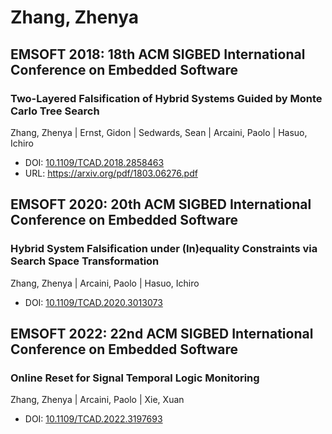 # Zhang, Zhenya

## EMSOFT 2018: 18th ACM SIGBED International Conference on Embedded Software

### Two-Layered Falsification of Hybrid Systems Guided by Monte Carlo Tree Search
Zhang, Zhenya | Ernst, Gidon | Sedwards, Sean | Arcaini, Paolo | Hasuo, Ichiro
* DOI: [10.1109/TCAD.2018.2858463](https://doi.org/10.1109/TCAD.2018.2858463)
* URL: <https://arxiv.org/pdf/1803.06276.pdf>

## EMSOFT 2020: 20th ACM SIGBED International Conference on Embedded Software

### Hybrid System Falsification under (In)equality Constraints via Search Space Transformation
Zhang, Zhenya | Arcaini, Paolo | Hasuo, Ichiro
* DOI: [10.1109/TCAD.2020.3013073](https://doi.org/10.1109/TCAD.2020.3013073)

## EMSOFT 2022: 22nd ACM SIGBED International Conference on Embedded Software

### Online Reset for Signal Temporal Logic Monitoring
Zhang, Zhenya | Arcaini, Paolo | Xie, Xuan
* DOI: [10.1109/TCAD.2022.3197693](https://doi.org/10.1109/TCAD.2022.3197693)

